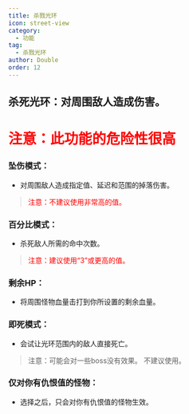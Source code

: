 ```yaml
---
title: 杀戮光环
icon: street-view
category:
  - 功能
tag:
  - 杀戮光环
author: Double
order: 12
---
```


## 杀死光环：对周围敌人造成伤害。
# <span style="color:red;">注意：此功能的危险性很高</span>
### 坠伤模式：
- 对周围敌人造成指定值、延迟和范围的掉落伤害。
><span style="color:red;">注意：不建议使用非常高的值。</span>
### 百分比模式：
- 杀死敌人所需的命中次数。
><span style="color:red;">注意：建议使用“3”或更高的值。</span>
### 剩余HP：
- 将周围怪物血量击打到你所设置的剩余血量。
### 即死模式：
- 会试让光环范围内的敌人直接死亡。
>注意：可能会对一些boss没有效果。
>不建议使用。
### 仅对你有仇恨值的怪物：
- 选择之后，只会对你有仇恨值的怪物生效。





